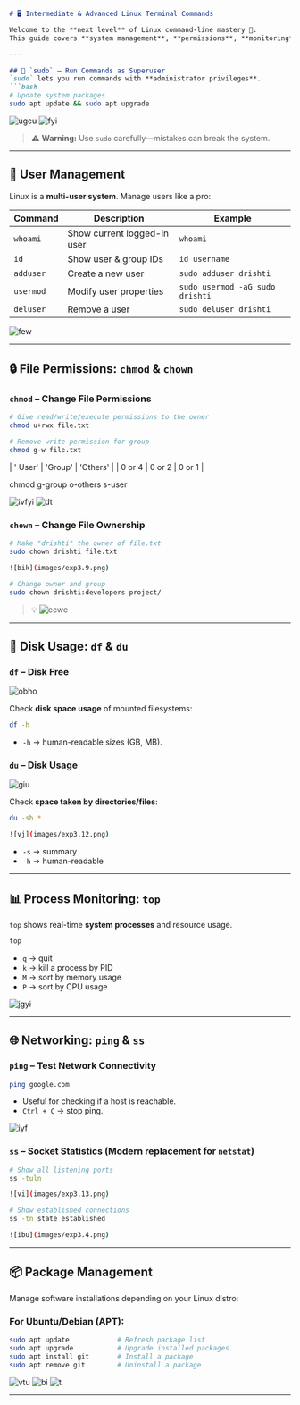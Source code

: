  

````md
# 🖥️ Intermediate & Advanced Linux Terminal Commands  

Welcome to the **next level** of Linux command-line mastery 🚀.  
This guide covers **system management**, **permissions**, **monitoring**, and **networking** commands every power user should know.  

---

## 🔑 `sudo` – Run Commands as Superuser  
`sudo` lets you run commands with **administrator privileges**.  
```bash
# Update system packages
sudo apt update && sudo apt upgrade
````
![ugcu](images/exp3.1-1.png)
![fyi](images/exp3.5.png)
> ⚠️ **Warning:** Use `sudo` carefully—mistakes can break the system.

---

## 👥 User Management

Linux is a **multi-user system**. Manage users like a pro:

| Command   | Description                 | Example                         |
| --------- | --------------------------- | ------------------------------- |
| `whoami`  | Show current logged-in user | `whoami`                        |
| `id`      | Show user & group IDs       | `id username`                   |
| `adduser` | Create a new user           | `sudo adduser drishti`          |
| `usermod` | Modify user properties      | `sudo usermod -aG sudo drishti` |
| `deluser` | Remove a user               | `sudo deluser drishti`          |


![few](images/exp3.2.png)

---


## 🔒 File Permissions: `chmod` & `chown`

### `chmod` – Change File Permissions

```bash
# Give read/write/execute permissions to the owner
chmod u+rwx file.txt

# Remove write permission for group
chmod g-w file.txt
```

|     ' User'     |    'Group'      |    'Others'   |
|     0 or 4      |   0 or 2        |    0 or 1     |  

chmod g-group
      o-others
      s-user

![ivfyi](images/exp3.7.png)
![dt](images/exp3.8.png)

### `chown` – Change File Ownership

```bash
# Make "drishti" the owner of file.txt
sudo chown drishti file.txt

![bik](images/exp3.9.png)

# Change owner and group
sudo chown drishti:developers project/
```

> 💡 ![ecwe](images/exp3.9-1.png)

---

## 💾 Disk Usage: `df` & `du`

### `df` – Disk Free


![obho](images/exp3.10.png)

Check **disk space usage** of mounted filesystems:

```bash
df -h
```

* `-h` → human-readable sizes (GB, MB).

### `du` – Disk Usage

![giu](images/exp3.11.png)

Check **space taken by directories/files**:

```bash
du -sh *

![vj](images/exp3.12.png)
```

* `-s` → summary
* `-h` → human-readable



---

## 📊 Process Monitoring: `top`

`top` shows real-time **system processes** and resource usage.

```bash
top
```

* `q` → quit
* `k` → kill a process by PID
* `M` → sort by memory usage
* `P` → sort by CPU usage

![jgyi](images/exp3.3.png)

---

## 🌐 Networking: `ping` & `ss`

### `ping` – Test Network Connectivity

```bash
ping google.com
```

* Useful for checking if a host is reachable.
* `Ctrl + C` → stop ping.

![iyf](images/exp3.4.png)

### `ss` – Socket Statistics (Modern replacement for `netstat`)

```bash
# Show all listening ports
ss -tuln

![vi](images/exp3.13.png)

# Show established connections
ss -tn state established

![ibu](images/exp3.4.png)

```

---

## 📦 Package Management

Manage software installations depending on your Linux distro:

### For **Ubuntu/Debian (APT)**:

```bash
sudo apt update            # Refresh package list
sudo apt upgrade           # Upgrade installed packages
sudo apt install git       # Install a package
sudo apt remove git        # Uninstall a package
```
![vtu](images/exp3.1-1.png)
![bi](images/exp3.5-1.png)
![t](images/exp3.6-1.png)

---






